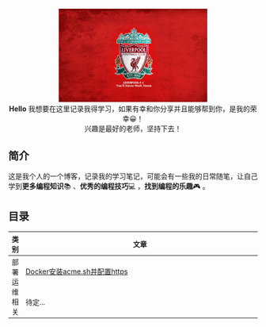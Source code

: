<p align="center">
  <a>
    <img width=300 src="https://raw.githubusercontent.com/Emmeet/zhanji/master/image/liverpool.jpg"/>
  </a>
  <br><strong>Hello</strong> 我想要在这里记录我得学习，如果有幸和你分享并且能够帮到你，是我的荣幸😀！<br>兴趣是最好的老师，坚持下去！
</p>



## 简介

这是我个人的一个博客，记录我的学习笔记，可能会有一些我的日常随笔，让自己学到**更多编程知识**📚 、**优秀的编程技巧**💻 ，**找到编程的乐趣**🎮 。



## 目录



<table>
    <thead>
    	<th>类别</th>
      <th width='595px'>文章</th>
    </thead>
    <tbody>
    	<tr>
        	<td rowspan='2'>
            	部署运维相关
            </td>
            <td>
                <a href='https://github.com/Emmeet/zhanji/blob/master/https/%E4%BD%BF%E7%94%A8Docker%E5%AE%89%E8%A3%85acme.sh%E9%95%9C%E5%83%8F%EF%BC%8C%E5%B9%B6%E9%85%8D%E7%BD%AEhttps.md'>Docker安装acme.sh并配置https</a>
            </td>
        </tr>
        <tr>
        	<td>待定...</td>
        </tr>
    </tbody>
</table>





